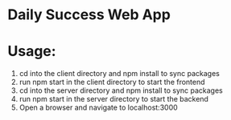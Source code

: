 # Daily Success Web App

# Usage:

1. cd into the client directory and npm install to sync packages
2. run npm start in the client directory to start the frontend
3. cd into the server directory and npm install to sync packages
4. run npm start in the server directory to start the backend
5. Open a browser and navigate to localhost:3000
